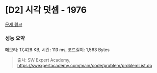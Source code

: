 # [D2] 시각 덧셈 - 1976 

[문제 링크](https://swexpertacademy.com/main/code/problem/problemDetail.do?contestProbId=AV5PttaaAZIDFAUq) 

### 성능 요약

메모리: 17,428 KB, 시간: 113 ms, 코드길이: 1,563 Bytes



> 출처: SW Expert Academy, https://swexpertacademy.com/main/code/problem/problemList.do